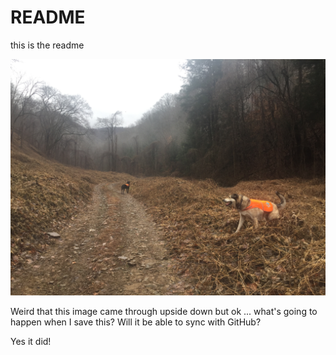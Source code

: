 # README

this is the readme

![](../.gitbook/assets/img_2198.JPG)

Weird that this image came through upside down but ok ...  what's going to happen when I save this? Will it be able to sync with GitHub? 

Yes it did! 

